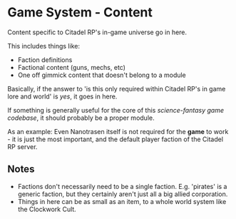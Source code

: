 # Game System - Content

Content specific to Citadel RP's in-game universe go in here.

This includes things like:
- Faction definitions
- Factional content (guns, mechs, etc)
- One off gimmick content that doesn't belong to a module

Basically, if the answer to 'is this only required within Citadel RP's in game lore and world' is *yes*, it goes in here.

If something is generally useful for the core of this *science-fantasy game codebase*, it should probably be a proper module.

As an example: Even Nanotrasen itself is not required for the **game** to work - it is just the most important, and the default player faction of the Citadel RP server.

## Notes

- Factions don't necessarily need to be a single faction. E.g. 'pirates' is a generic faction, but they certainly aren't just all a big allied corporation.
- Things in here can be as small as an item, to a whole world system like the Clockwork Cult.
